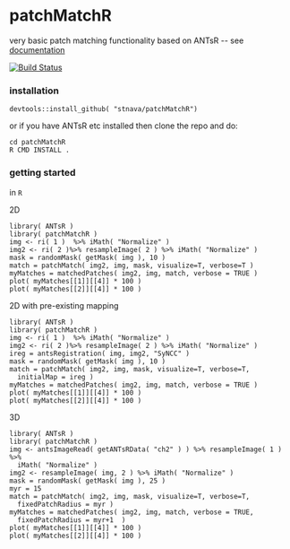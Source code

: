 # patchMatchR
very basic patch matching functionality based on ANTsR -- see [documentation](https://github.com/stnava/patchMatchR/blob/master/index.html)


[![Build Status](https://travis-ci.org/stnava/patchMatchR.png?branch=master)](https://travis-ci.org/stnava/patchMatchR)

### installation

```
devtools::install_github( "stnava/patchMatchR")
```

or if you have ANTsR etc installed then clone the repo and do:

```
cd patchMatchR
R CMD INSTALL .
```

### getting started

in `R`

2D

```
library( ANTsR )
library( patchMatchR )
img <- ri( 1 )  %>% iMath( "Normalize" )
img2 <- ri( 2 )%>% resampleImage( 2 ) %>% iMath( "Normalize" )
mask = randomMask( getMask( img ), 10 )
match = patchMatch( img2, img, mask, visualize=T, verbose=T )
myMatches = matchedPatches( img2, img, match, verbose = TRUE )
plot( myMatches[[1]][[4]] * 100 )
plot( myMatches[[2]][[4]] * 100 )
```

2D with pre-existing mapping

```
library( ANTsR )
library( patchMatchR )
img <- ri( 1 )  %>% iMath( "Normalize" )
img2 <- ri( 2 )%>% resampleImage( 2 ) %>% iMath( "Normalize" )
ireg = antsRegistration( img, img2, "SyNCC" )
mask = randomMask( getMask( img ), 10 )
match = patchMatch( img2, img, mask, visualize=T, verbose=T,
  initialMap = ireg )
myMatches = matchedPatches( img2, img, match, verbose = TRUE )
plot( myMatches[[1]][[4]] * 100 )
plot( myMatches[[2]][[4]] * 100 )
```



3D

```
library( ANTsR )
library( patchMatchR )
img <- antsImageRead( getANTsRData( "ch2" ) ) %>% resampleImage( 1 ) %>%
  iMath( "Normalize" )
img2 <- resampleImage( img, 2 ) %>% iMath( "Normalize" )
mask = randomMask( getMask( img ), 25 )
myr = 15
match = patchMatch( img2, img, mask, visualize=T, verbose=T,
  fixedPatchRadius = myr )
myMatches = matchedPatches( img2, img, match, verbose = TRUE,
  fixedPatchRadius = myr+1  )
plot( myMatches[[1]][[4]] * 100 )
plot( myMatches[[2]][[4]] * 100 )
```
